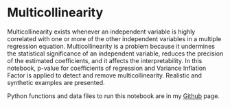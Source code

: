 # Multicollinearity

Multicollinearity exists whenever an independent variable is highly correlated with one or more of the other independent variables in a multiple regression equation. Multicollinearity is a problem because it undermines the statistical significance of an independent variable, reduces the precision of the estimated coefficients, and it affects the interpretability. In this notebook, p-value for coefficients of regression and Variance Inflation Factor is applied to detect and remove multicollinearity. Realistic and synthetic examples are presented.

Python functions and data files to run this notebook are in my [Github](https://github.com/MehdiRezvandehy/Multicollinearity.git) page.
